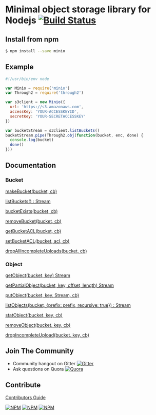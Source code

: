 # Minimal object storage library for Nodejs [![Build Status](https://travis-ci.org/minio/minio-js.svg)](https://travis-ci.org/minio/minio-js)

## Install from npm

```sh
$ npm install --save minio
```

## Example

```js
#!/usr/bin/env node

var Minio = require('minio')
var Through2 = require('through2')

var s3client = new Minio({
  url: 'https://s3.amazonaws.com',
  accessKey: 'YOUR-ACCESSKEYID',
  secretKey: 'YOUR-SECRETACCESSKEY'
})

var bucketStream = s3client.listBuckets()
bucketStream.pipe(Through2.obj(function(bucket, enc, done) {
  console.log(bucket)
  done()
}))
```

## Documentation

### Bucket

[makeBucket(bucket, cb)](src/example/make-bucket.js)

[listBuckets() : Stream](src/example/list-buckets.js)

[bucketExists(bucket, cb)](src/example/bucket-exists.js)

[removeBucket(bucket, cb)](src/example/remove-bucket.js)

[getBucketACL(bucket, cb)](src/example/get-bucket-acl.js)

[setBucketACL(bucket, acl, cb)](src/example/set-bucket-acl.js)

[dropAllIncompleteUploads(bucket, cb)](src/example/drop-incomplete-upload.js)

### Object

[getObject(bucket, key) Stream](src/example/get-object.js)

[getPartialObject(bucket, key, offset, length) Stream](src/example/get-partialobject.js)

[putObject(bucket, key, Stream, cb)](src/example/put-object.js)

[listObjects(bucket, {prefix: prefix, recursive: true}) : Stream](src/example/list-objects.js)

[statObject(bucket, key, cb)](src/example/stat-object.js)

[removeObject(bucket, key, cb)](src/example/remove-object.js)

[dropIncompleteUpload(bucket, key, cb)](src/example/drop-incomplete-upload.js)

## Join The Community
* Community hangout on Gitter    [![Gitter](https://badges.gitter.im/Join%20Chat.svg)](https://gitter.im/minio/minio?utm_source=badge&utm_medium=badge&utm_campaign=pr-badge&utm_content=badge)
* Ask questions on Quora  [![Quora](http://upload.wikimedia.org/wikipedia/commons/thumb/5/57/Quora_logo.svg/55px-Quora_logo.svg.png)](http://www.quora.com/Minio)

## Contribute

[Contributors Guide](./CONTRIBUTING.md)

[![NPM](https://img.shields.io/npm/v/minio.svg)](https://www.npmjs.com/package/minio)
[![NPM](https://img.shields.io/npm/l/minio.svg)](https://www.npmjs.com/package/minio)
[![NPM](https://img.shields.io/npm/dm/minio.svg)](https://www.npmjs.com/package/minio)
